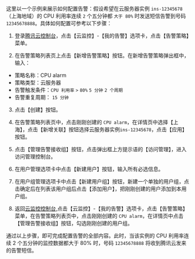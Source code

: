 这里以一个示例来展示如何配置告警：假设希望在云服务器实例 `ins-12345678` （上海地域）的 CPU 利用率连续 `2` 个五分钟都 `大于 80%` 时发送短信告警到号码 `12345678888`。具体如何配置可参考以下步骤：

1) 登录[腾讯云控制台](https://console.cloud.tencent.com/)，点击【云监控】-【我的告警】选项卡，点击【告警策略】菜单。

2) 在告警策略列表页上点击【新增告警策略】按钮。在新增告警策略弹出框中，输入：
- 策略名称：CPU alarm
- 策略类型：云服务器
- 告警触发条件：`CPU 利用率` `>` `80%` `5 分钟` `2 个周期`
- 告警重复周期： `15 分钟`

3) 点击【创建】按钮。

4) 在告警策略列表页中，点击刚刚创建的 `CPU alarm`，在详情页中选择【上海】，点击【新增关联】按钮选择云服务器实例`ins-12345678`，点击【应用】按钮。

5) 点击【管理告警接收组】按钮，点击弹出框上方提示语的【访问管理】，进入访问管理控制台。

6) 在用户管理选项卡中点击【新建用户】按钮，输入所有必选信息。

7) 在用户组管理选项卡中点击【新建用户组】按钮，新建一个单独的用户组，点击确定后在列表该用户组后点击【添加用户】，把刚刚创建的用户添加到本用户组。

8) 返回[云监控控制台](https://console.cloud.tencent.com/monitor/overview),点击【云监控】-【我的告警】选项卡，点击【告警策略】菜单，在告警策略列表页中，点击刚刚创建的 `CPU alarm`，在详情页中点击【管理告警接收组】按钮，勾选刚刚创建的用户组。

通过以上步骤，即可完成配置告警的全部内容。此时，当该实例的 CPU 利用率连续 2 个五分钟的监控数据都大于 80% 时，号码 `12345678888` 将收到腾讯云发来的告警短信。